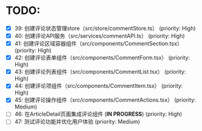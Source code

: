 # TODO:

- [x] 39: 创建评论状态管理store（src/store/commentStore.ts） (priority: High)
- [x] 40: 创建评论API服务（src/services/commentAPI.ts） (priority: High)
- [x] 41: 创建评论区域容器组件（src/components/CommentSection.tsx） (priority: High)
- [x] 42: 创建评论表单组件（src/components/CommentForm.tsx） (priority: High)
- [x] 43: 创建评论列表组件（src/components/CommentList.tsx） (priority: High)
- [x] 44: 创建评论项组件（src/components/CommentItem.tsx） (priority: High)
- [x] 45: 创建评论操作组件（src/components/CommentActions.tsx） (priority: Medium)
- [ ] 46: 在ArticleDetail页面集成评论组件 (**IN PROGRESS**) (priority: High)
- [ ] 47: 测试评论功能并优化用户体验 (priority: Medium)
